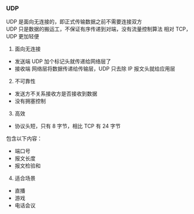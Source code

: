 
### UDP

UDP 是面向无连接的，即正式传输数据之前不需要连接双方  
UDP 只是数据的搬运工，不保证有序传递到对端，没有流量控制算法
相对 TCP，UDP 更加轻便

1. 面向无连接

- 发送端 UDP 加个标记头就传递给网络层了
- 接收端 网络层将数据传递给传输层，UDP 只去除 IP 报文头就给应用层


2. 不可靠性

- 发送方不关系接收方是否接收到数据
- 没有拥塞控制


3. 高效

- 协议头短，只有 8 字节，相比 TCP 有 24 字节

包含以下内容：
- 端口号
- 报文长度
- 报文检验和



4. 适合场景

- 直播
- 游戏
- 电话会议




